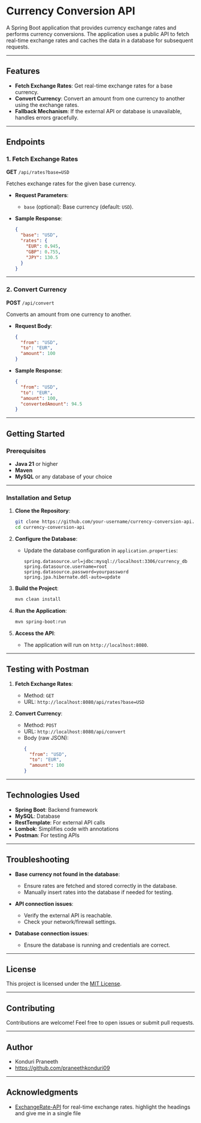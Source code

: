 # Currency Conversion API

A Spring Boot application that provides currency exchange rates and performs currency conversions. The application uses a public API to fetch real-time exchange rates and caches the data in a database for subsequent requests.

---

## Features

- **Fetch Exchange Rates**: Get real-time exchange rates for a base currency.
- **Convert Currency**: Convert an amount from one currency to another using the exchange rates.
- **Fallback Mechanism**: If the external API or database is unavailable, handles errors gracefully.

---

## Endpoints

### 1. Fetch Exchange Rates
**GET** `/api/rates?base=USD`

Fetches exchange rates for the given base currency.

- **Request Parameters**:
  - `base` (optional): Base currency (default: `USD`).

- **Sample Response**:
  ```json
  {
    "base": "USD",
    "rates": {
      "EUR": 0.945,
      "GBP": 0.755,
      "JPY": 130.5
    }
  }
  ```

---

### 2. Convert Currency
**POST** `/api/convert`

Converts an amount from one currency to another.

- **Request Body**:
  ```json
  {
    "from": "USD",
    "to": "EUR",
    "amount": 100
  }
  ```

- **Sample Response**:
  ```json
  {
    "from": "USD",
    "to": "EUR",
    "amount": 100,
    "convertedAmount": 94.5
  }
  ```

---

## Getting Started

### Prerequisites
- **Java 21** or higher
- **Maven**
- **MySQL** or any database of your choice

---

### Installation and Setup

1. **Clone the Repository**:
   ```bash
   git clone https://github.com/your-username/currency-conversion-api.git
   cd currency-conversion-api
   ```

2. **Configure the Database**:
   - Update the database configuration in `application.properties`:
     ```properties
     spring.datasource.url=jdbc:mysql://localhost:3306/currency_db
     spring.datasource.username=root
     spring.datasource.password=yourpassword
     spring.jpa.hibernate.ddl-auto=update
     ```

3. **Build the Project**:
   ```bash
   mvn clean install
   ```

4. **Run the Application**:
   ```bash
   mvn spring-boot:run
   ```

5. **Access the API**:
   - The application will run on `http://localhost:8080`.

---

## Testing with Postman

1. **Fetch Exchange Rates**:
   - Method: `GET`
   - URL: `http://localhost:8080/api/rates?base=USD`

2. **Convert Currency**:
   - Method: `POST`
   - URL: `http://localhost:8080/api/convert`
   - Body (raw JSON):
     ```json
     {
       "from": "USD",
       "to": "EUR",
       "amount": 100
     }
     ```

---

## Technologies Used

- **Spring Boot**: Backend framework
- **MySQL**: Database
- **RestTemplate**: For external API calls
- **Lombok**: Simplifies code with annotations
- **Postman**: For testing APIs

---

## Troubleshooting

- **Base currency not found in the database**:
  - Ensure rates are fetched and stored correctly in the database.
  - Manually insert rates into the database if needed for testing.

- **API connection issues**:
  - Verify the external API is reachable.
  - Check your network/firewall settings.

- **Database connection issues**:
  - Ensure the database is running and credentials are correct.

---

## License

This project is licensed under the [MIT License](LICENSE).

---

## Contributing

Contributions are welcome! Feel free to open issues or submit pull requests.

---

## Author

- Konduri Praneeth
- https://github.com/praneethkonduri09

---

## Acknowledgments

- [ExchangeRate-API](https://www.exchangerate-api.com/) for real-time exchange rates. highlight the headings and give me in a single file

